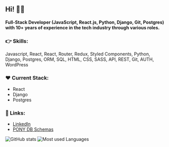 ## Hi! ✌🏼
#### Full-Stack Developer (JavaScript, React.js, Python, Django, Git, Postgres) with 10+ years of experience in the tech industry through various roles.

### 👉 Skills:
Javascript, React, React, Router, Redux, Styled Components, Python, Django, Postgres, ORM, SQL, HTML, CSS, SASS, API, REST, Git, AUTH, WordPress

### ❤️ Current Stack:
- React
- Django
- Postgres

 ### 👤 Links:
- [LinkedIn](https://www.linkedin.com/in/web-fullstack/)
- [PONY DB Schemas](https://editor.ponyorm.com/user/alstorx)


![GitHub stats](https://github-readme-stats.vercel.app/api?username=alexanderstoehr&show_icons=true&line_height=27&hide_rank=true&hide_border=true&count_private=true&title_color=ffffff&text_color=c9cacc&icon_color=2bbc8a&bg_color=00000000)
![Most used Languages](https://github-readme-stats.vercel.app/api/top-langs/?username=alexanderstoehr&hide_border=true&hide=procfile,tex&langs_count=3&title_color=ffffff&text_color=c9cacc&icon_color=2bbc8a&bg_color=00000000)

